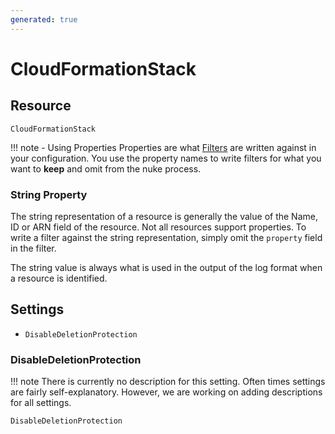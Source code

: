 ```yaml
---
generated: true
---
```


# CloudFormationStack


## Resource

```text
CloudFormationStack
```



!!! note - Using Properties
    Properties are what [Filters](../config-filtering.md) are written against in your configuration. You use the property
    names to write filters for what you want to **keep** and omit from the nuke process.

### String Property

The string representation of a resource is generally the value of the Name, ID or ARN field of the resource. Not all
resources support properties. To write a filter against the string representation, simply omit the `property` field in
the filter.

The string value is always what is used in the output of the log format when a resource is identified.

## Settings

- `DisableDeletionProtection`


### DisableDeletionProtection

!!! note
    There is currently no description for this setting. Often times settings are fairly self-explanatory. However, we
    are working on adding descriptions for all settings.

```text
DisableDeletionProtection
```

